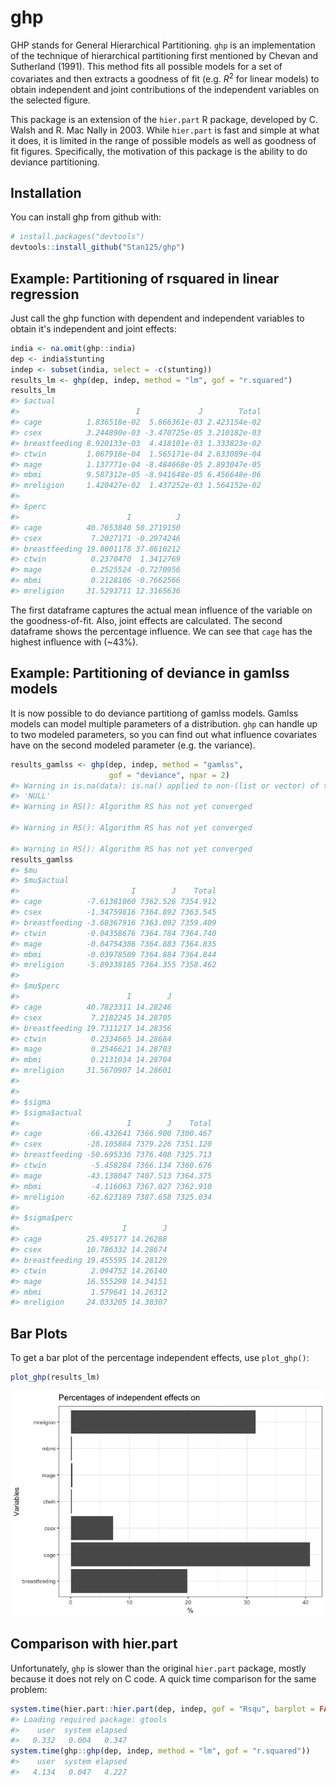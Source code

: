 
<!-- README.md is generated from README.Rmd. Please edit that file -->
ghp
===

GHP stands for General Hierarchical Partitioning. `ghp` is an implementation of the technique of hierarchical partitioning first mentioned by Chevan and Sutherland (1991). This method fits all possible models for a set of covariates and then extracts a goodness of fit (e.g. *R*<sup>2</sup> for linear models) to obtain independent and joint contributions of the independent variables on the selected figure.

This package is an extension of the `hier.part` R package, developed by C. Walsh and R. Mac Nally in 2003. While `hier.part` is fast and simple at what it does, it is limited in the range of possible models as well as goodness of fit figures. Specifically, the motivation of this package is the ability to do deviance partitioning.

Installation
------------

You can install ghp from github with:

``` r
# install.packages("devtools")
devtools::install_github("Stan125/ghp")
```

Example: Partitioning of rsquared in linear regression
------------------------------------------------------

Just call the ghp function with dependent and independent variables to obtain it's independent and joint effects:

``` r
india <- na.omit(ghp::india)
dep <- india$stunting
indep <- subset(india, select = -c(stunting))
results_lm <- ghp(dep, indep, method = "lm", gof = "r.squared")
results_lm
#> $actual
#>                          I             J        Total
#> cage          1.836518e-02  5.866361e-03 2.423154e-02
#> csex          3.244890e-03 -3.470725e-05 3.210182e-03
#> breastfeeding 8.920133e-03  4.418101e-03 1.333823e-02
#> ctwin         1.067918e-04  1.565171e-04 2.633089e-04
#> mage          1.137771e-04 -8.484668e-05 2.893047e-05
#> mbmi          9.587312e-05 -8.941648e-05 6.456648e-06
#> mreligion     1.420427e-02  1.437252e-03 1.564152e-02
#> 
#> $perc
#>                        I          J
#> cage          40.7653840 50.2719150
#> csex           7.2027171 -0.2974246
#> breastfeeding 19.8001178 37.8610212
#> ctwin          0.2370470  1.3412769
#> mage           0.2525524 -0.7270956
#> mbmi           0.2128106 -0.7662566
#> mreligion     31.5293711 12.3165636
```

The first dataframe captures the actual mean influence of the variable on the goodness-of-fit. Also, joint effects are calculated. The second dataframe shows the percentage influence. We can see that `cage` has the highest influence with (~43%).

Example: Partitioning of deviance in gamlss models
--------------------------------------------------

It is now possible to do deviance partitiong of gamlss models. Gamlss models can model multiple parameters of a distribution. `ghp` can handle up to two modeled parameters, so you can find out what influence covariates have on the second modeled parameter (e.g. the variance).

``` r
results_gamlss <- ghp(dep, indep, method = "gamlss", 
                      gof = "deviance", npar = 2)
#> Warning in is.na(data): is.na() applied to non-(list or vector) of type
#> 'NULL'
#> Warning in RS(): Algorithm RS has not yet converged

#> Warning in RS(): Algorithm RS has not yet converged

#> Warning in RS(): Algorithm RS has not yet converged
results_gamlss
#> $mu
#> $mu$actual
#>                         I        J    Total
#> cage          -7.61381060 7362.526 7354.912
#> csex          -1.34759816 7364.892 7363.545
#> breastfeeding -3.68367916 7363.092 7359.409
#> ctwin         -0.04358676 7364.784 7364.740
#> mage          -0.04754386 7364.883 7364.835
#> mbmi          -0.03978509 7364.884 7364.844
#> mreligion     -5.89338185 7364.355 7358.462
#> 
#> $mu$perc
#>                        I        J
#> cage          40.7823311 14.28246
#> csex           7.2182245 14.28705
#> breastfeeding 19.7311217 14.28356
#> ctwin          0.2334665 14.28684
#> mage           0.2546621 14.28703
#> mbmi           0.2131034 14.28704
#> mreligion     31.5670907 14.28601
#> 
#> 
#> $sigma
#> $sigma$actual
#>                        I        J    Total
#> cage          -66.432641 7366.900 7300.467
#> csex          -28.105884 7379.226 7351.120
#> breastfeeding -50.695336 7376.408 7325.713
#> ctwin          -5.458284 7366.134 7360.676
#> mage          -43.138047 7407.513 7364.375
#> mbmi           -4.116063 7367.027 7362.910
#> mreligion     -62.623189 7387.658 7325.034
#> 
#> $sigma$perc
#>                       I        J
#> cage          25.495177 14.26288
#> csex          10.786332 14.28674
#> breastfeeding 19.455595 14.28129
#> ctwin          2.094752 14.26140
#> mage          16.555298 14.34151
#> mbmi           1.579641 14.26312
#> mreligion     24.033205 14.30307
```

Bar Plots
---------

To get a bar plot of the percentage independent effects, use `plot_ghp()`:

``` r
plot_ghp(results_lm)
```

![](figures/barplot-1.png)

Comparison with hier.part
-------------------------

Unfortunately, `ghp` is slower than the original `hier.part` package, mostly because it does not rely on C code. A quick time comparison for the same problem:

``` r
system.time(hier.part::hier.part(dep, indep, gof = "Rsqu", barplot = FALSE))
#> Loading required package: gtools
#>    user  system elapsed 
#>   0.332   0.004   0.347
system.time(ghp::ghp(dep, indep, method = "lm", gof = "r.squared"))
#>    user  system elapsed 
#>   4.134   0.047   4.227
```
